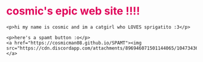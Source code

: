 <html>
  <body>
    <h1 style="color:#e0005b;">cosmic's epic web site !!!!</h1>
    
    <p>hi my name is cosmic and im a catgirl who LOVES sprigatito :3</p>
    
    <p>here's a spamt button :o</p>
    <a href="https://cosmicman08.github.io/SPAMT"><img src="https://cdn.discordapp.com/attachments/896946071501144065/1047343647097626704/transfer_kromer_now.gif"></a>
  </body>
</html>
